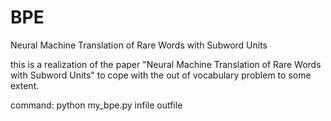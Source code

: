 # BPE
Neural Machine Translation of Rare Words with Subword Units


this is a realization of the paper "Neural Machine Translation of Rare Words with Subword Units" to cope with the out of vocabulary problem to some extent.

command:
python my_bpe.py infile outfile

